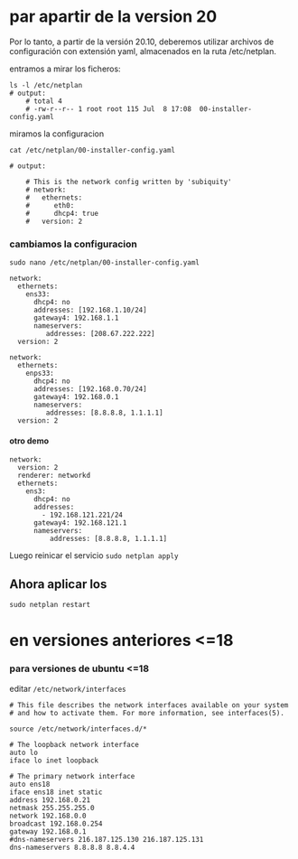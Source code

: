 # par  apartir de la version 20
Por lo tanto, a partir de la versión 20.10, deberemos utilizar archivos de configuración con extensión yaml, almacenados en la ruta /etc/netplan.


entramos a mirar los ficheros:
```shell
ls -l /etc/netplan
# output:
    # total 4
    # -rw-r--r-- 1 root root 115 Jul  8 17:08  00-installer-config.yaml

```

miramos la  configuracion

```shell
cat /etc/netplan/00-installer-config.yaml

# output:

    # This is the network config written by 'subiquity'
    # network:
    #   ethernets:
    #      eth0:
    #      dhcp4: true
    #   version: 2

```
### cambiamos la  configuracion

`sudo nano /etc/netplan/00-installer-config.yaml`

```shell
network:
  ethernets:
    ens33:
      dhcp4: no
      addresses: [192.168.1.10/24]
      gateway4: 192.168.1.1
      nameservers:
         addresses: [208.67.222.222]
  version: 2
```


```shell
network:
  ethernets:
    enps33:
      dhcp4: no
      addresses: [192.168.0.70/24]
      gateway4: 192.168.0.1
      nameservers:
         addresses: [8.8.8.8, 1.1.1.1]
  version: 2
```

#### otro demo 
```shell
network:
  version: 2
  renderer: networkd
  ethernets:
    ens3:
      dhcp4: no
      addresses:
        - 192.168.121.221/24
      gateway4: 192.168.121.1
      nameservers:
          addresses: [8.8.8.8, 1.1.1.1]
```

Luego reinicar el servicio `sudo netplan apply`


## Ahora aplicar los
```shell
sudo netplan restart
```


# en versiones anteriores <=18
### para versiones de ubuntu <=18
editar `/etc/network/interfaces`

```shell
# This file describes the network interfaces available on your system
# and how to activate them. For more information, see interfaces(5).

source /etc/network/interfaces.d/*

# The loopback network interface
auto lo
iface lo inet loopback

# The primary network interface
auto ens18
iface ens18 inet static
address 192.168.0.21
netmask 255.255.255.0
network 192.168.0.0
broadcast 192.168.0.254
gateway 192.168.0.1
#dns-nameservers 216.187.125.130 216.187.125.131
dns-nameservers 8.8.8.8 8.8.4.4
```

